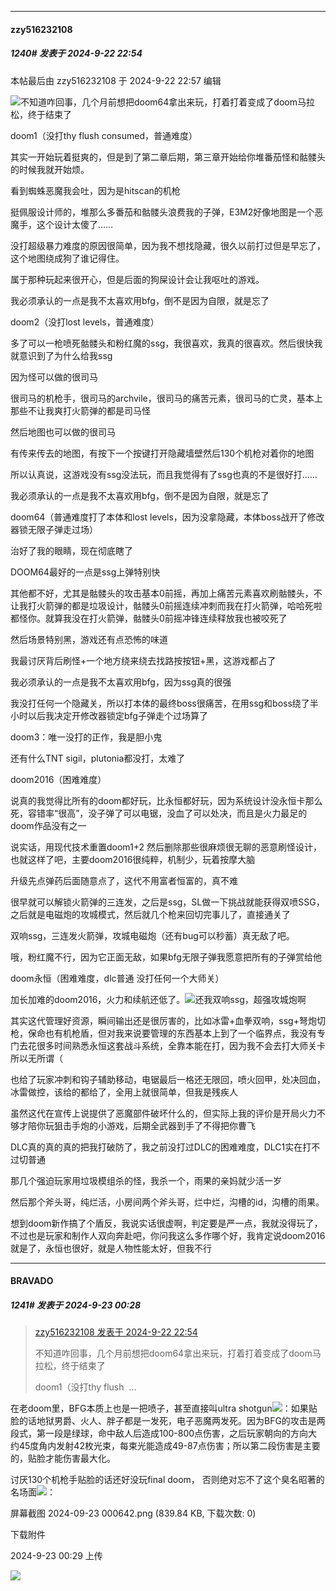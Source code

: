 ﻿
*****

####  zzy516232108  
##### 1240#       发表于 2024-9-22 22:54

 本帖最后由 zzy516232108 于 2024-9-22 22:57 编辑 

<img src="https://static.saraba1st.com/image/smiley/face2017/050.png" referrerpolicy="no-referrer">不知道咋回事，几个月前想把doom64拿出来玩，打着打着变成了doom马拉松，终于结束了

doom1（没打thy flush consumed，普通难度）

其实一开始玩着挺爽的，但是到了第二章后期，第三章开始给你堆番茄怪和骷髅头的时候我就开始烦。

看到蜘蛛恶魔我会吐，因为是hitscan的机枪

挺佩服设计师的，堆那么多番茄和骷髅头浪费我的子弹，E3M2好像地图是一个恶魔手，这个设计太傻了……

没打超级暴力难度的原因很简单，因为我不想找隐藏，很久以前打过但是早忘了，这个地图绕成狗了谁记得住。

属于那种玩起来很开心，但是后面的狗屎设计会让我呕吐的游戏。

我必须承认的一点是我不太喜欢用bfg，倒不是因为自限，就是忘了

doom2（没打lost levels，普通难度）

多了可以一枪喷死骷髅头和粉红魔的ssg，我很喜欢，我真的很喜欢。然后很快我就意识到了为什么给我ssg

因为怪可以做的很司马

很司马的机枪手，很司马的archvile，很司马的痛苦元素，很司马的亡灵，基本上那些不让我爽打火箭弹的都是司马怪

然后地图也可以做的很司马

有传来传去的地图，有按下一个按键打开隐藏墙壁然后130个机枪对着你的地图

所以认真说，这游戏没有ssg没法玩，而且我觉得有了ssg也真的不是很好打……

我必须承认的一点是我不太喜欢用bfg，倒不是因为自限，就是忘了

doom64（普通难度打了本体和lost levels，因为没拿隐藏，本体boss战开了修改器锁无限子弹走过场）

治好了我的眼睛，现在彻底瞎了

DOOM64最好的一点是ssg上弹特别快

其他都不好，尤其是骷髅头的攻击基本0前摇，再加上痛苦元素喜欢刷骷髅头，不让我打火箭弹的都是垃圾设计，骷髅头0前摇连续冲刺而我在打火箭弹，哈哈死啦都怪你。就算我没在打火箭弹，骷髅头0前摇冲锋连续释放我也被咬死了

然后场景特别黑，游戏还有点恐怖的味道

我最讨厌背后刷怪+一个地方绕来绕去找路按按钮+黑，这游戏都占了

我必须承认的一点是我不太喜欢用bfg，因为ssg真的很强

我没打任何一个隐藏关，所以打本体的最终boss很痛苦，在用ssg和boss绕了半小时以后我决定开修改器锁定bfg子弹走个过场算了

doom3：唯一没打的正作，我是胆小鬼

还有什么TNT sigil，plutonia都没打，太难了

doom2016（困难难度）

说真的我觉得比所有的doom都好玩，比永恒都好玩，因为系统设计没永恒卡那么死，容错率“很高”，没子弹了可以电锯，没血了可以处决，而且是火力最足的doom作品没有之一

说实话，用现代技术重置doom1+2 然后删除那些很麻烦很无聊的恶意刷怪设计，也就这样了吧，主要doom2016很纯粹，机制少，玩着按摩大脑

升级先点弹药后面随意点了，这代不用富者恒富的，真不难

很早就可以解锁火箭弹的三连发，之后是ssg，SL做一下挑战就能获得双喷SSG，之后就是电磁炮的攻城模式，然后就几个枪来回切完事儿了，直接通关了

双响ssg，三连发火箭弹，攻城电磁炮（还有bug可以秒蓄）真无敌了吧。

哦，粉红魔不行，因为它正面无敌，如果bfg无限子弹我愿意把所有的子弹赏给他

doom永恒（困难难度，dlc普通 没打任何一个大师关）

加长加难的doom2016，火力和续航还低了。<img src="https://static.saraba1st.com/image/smiley/face2017/067.png" referrerpolicy="no-referrer">还我双响ssg，超强攻城炮啊

其实这代管理好资源，瞬间输出还是很厉害的，比如冰雷+血拳双响，ssg+弩炮切枪，保命也有机枪盾，但对我来说要管理的东西基本上到了一个临界点，我没有专门去花很多时间熟悉永恒这套战斗系统，全靠本能在打，因为我不会去打大师关卡所以无所谓（

也给了玩家冲刺和钩子辅助移动，电锯最后一格还无限回，喷火回甲，处决回血，冰雷做控，该给的都给了，全用上就很简单，但我是残疾人

虽然这代在宣传上说提供了恶魔部件破坏什么的，但实际上我的评价是开局火力不够才陪你玩狙击手炮的小游戏，后期全武器到手了不得把你曹飞

DLC真的真的真的把我打破防了，我之前没打过DLC的困难难度，DLC1实在打不过切普通

那几个强迫玩家用垃圾模组杀的怪，我杀一个，雨果的亲妈就少活一岁

然后那个斧头哥，纯烂活，小房间两个斧头哥，烂中烂，沟槽的id，沟槽的雨果。

想到doom新作搞了个盾反，我说实话很虚啊，判定要是严一点，我就没得玩了，不过也是玩家和制作人双向奔赴吧，你问我这么多作哪个好，我肯定说doom2016就是了，永恒也很好，就是人物性能太好，但我不行


*****

####  BRAVADO  
##### 1241#       发表于 2024-9-23 00:28

<blockquote><a href="httphttps://bbs.saraba1st.com/2b/forum.php?mod=redirect&amp;goto=findpost&amp;pid=66275870&amp;ptid=2062303" target="_blank">zzy516232108 发表于 2024-9-22 22:54</a>

不知道咋回事，几个月前想把doom64拿出来玩，打着打着变成了doom马拉松，终于结束了

doom1（没打thy flush  ...</blockquote>
在老doom里，BFG本质上也是一把喷子，甚至直接叫ultra shotgun<img src="https://static.saraba1st.com/image/smiley/face2017/066.png" referrerpolicy="no-referrer">：如果贴脸的话地狱男爵、火人、胖子都是一发死，电子恶魔两发死。因为BFG的攻击是两段式，第一段是绿球，命中敌人后造成100-800点伤害，之后玩家朝向的方向大约45度角内发射42枚光束，每束光能造成49-87点伤害；所以第二段伤害是主要的，贴脸才能伤害最大化。

讨厌130个机枪手贴脸的话还好没玩final doom， 否则绝对忘不了这个臭名昭著的名场面<img src="https://static.saraba1st.com/image/smiley/face2017/065.png" referrerpolicy="no-referrer">：

屏幕截图 2024-09-23 000642.png
(839.84 KB, 下载次数: 0)

下载附件

2024-9-23 00:29 上传

<img src="https://img.saraba1st.com/forum/202409/23/002934vvakqmvsgkaxpgpz.png" referrerpolicy="no-referrer">

